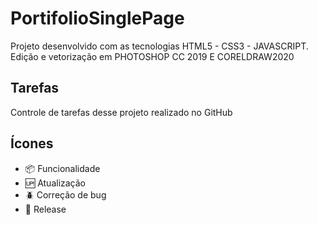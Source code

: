 # PortifolioSinglePage

Projeto desenvolvido com as tecnologias HTML5 - CSS3 - JAVASCRIPT. Edição e vetorização em PHOTOSHOP CC 2019 E CORELDRAW2020

## Tarefas

 Controle de tarefas desse projeto realizado no GitHub

 ## Ícones

- :package: Funcionalidade
- :up: Atualização
- :beetle: Correção de bug
- :checkered_flag: Release
